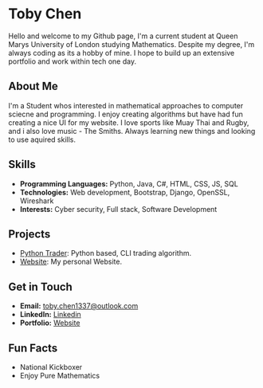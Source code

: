 # Toby Chen

Hello and welcome to my Github page, I'm a current student at Queen Marys University of London studying Mathematics. Despite my degree, I'm always coding as its a hobby of mine. I hope to build up an extensive portfolio and work within tech one day.

## About Me

I'm a Student whos interested in mathematical approaches to computer sciecne and programming. I enjoy creating algorithms but have had fun creating a nice UI for my website. I love sports like Muay Thai and Rugby, and i also love music - The Smiths. Always learning new things and looking to use aquired skills.

## Skills

- **Programming Languages:** Python, Java, C#, HTML, CSS, JS, SQL
- **Technologies:** Web development, Bootstrap, Django, OpenSSL, Wireshark
- **Interests:** Cyber security, Full stack, Software Development

## Projects

- [Python Trader](https://github.com/ToadBoyChen/Trader): Python based, CLI trading algorithm.
- [Website](https://github.com/ToadBoyChen/ToadBoyChen.github.io): My personal Website.

## Get in Touch

- **Email:** toby.chen1337@outlook.com
- **LinkedIn:** [Linkedin](https://www.linkedin.com/in/toby-chen-167519298/)
- **Portfolio:** [Website](https://toadboychen.github.io)

## Fun Facts

- National Kickboxer
- Enjoy Pure Mathematics
